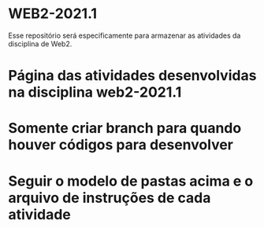 # WEB2-2021.1
Esse repositório será especificamente para armazenar as atividades da disciplina de Web2. 

# Página das atividades desenvolvidas na disciplina web2-2021.1

# Somente criar branch para quando houver códigos para desenvolver

# Seguir o modelo de pastas acima e o arquivo de instruções de cada atividade
